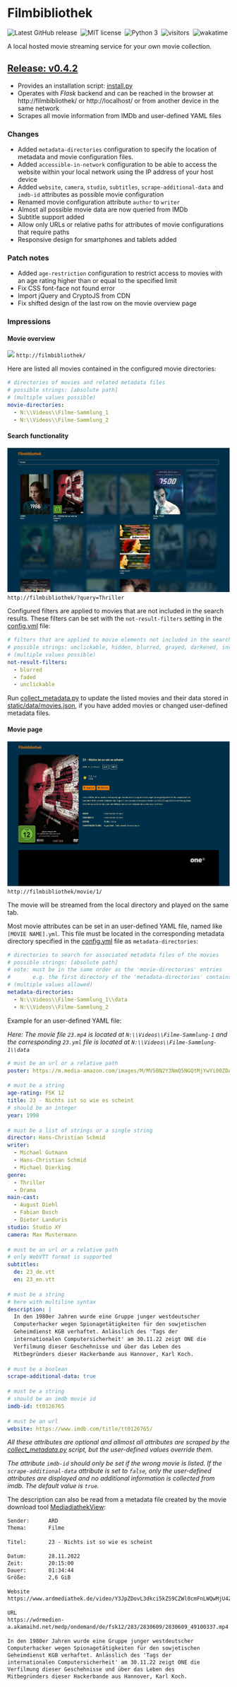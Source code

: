 
# Filmbibliothek

![Latest GitHub release](https://img.shields.io/github/v/release/fabianbartl/filmbibliothek)&nbsp;
![MIT license](https://img.shields.io/badge/license-MIT-green)&nbsp;
![Python 3](https://img.shields.io/badge/python-3-blue)&nbsp;
![visitors](https://visitor-badge.laobi.icu/badge?page_id=fabianbartl/filmbibliothek)&nbsp;
![wakatime](https://wakatime.com/badge/user/de63f4ec-0b0d-40c1-8ed3-36b881955881/project/46c670ca-6548-477b-bee3-399550e4b3e5.svg)&nbsp;
<!-- ![visitors](https://visitor-badge.laobi.icu/badge?page_id=fabianbartl/filmbibliothek&query_only)&nbsp; -->

A local hosted movie streaming service for your own movie collection.

## [Release: v0.4.2](https://github.com/FabianBartl/Filmbibliothek/releases/tag/v0.4.2)

- Provides an installation script: [install.py](install.py)
- Operates with *Flask* backend and can be reached in the browser at http://filmbibliothek/ or http://localhost/ or from another device in the same network
- Scrapes all movie information from IMDb and user-defined YAML files

<!-- ### Known issues -->

### Changes

- Added `metadata-directories` configuration to specify the location of metadata and movie configuration files.
- Added `accessible-in-network` configuration to be able to access the website within your local network using the IP address of your host device
- Added `website`, `camera`, `studio`, `subtitles`, `scrape-additional-data` and `imdb-id` attributes as possible movie configuration
- Renamed movie configuration attribute `author` to `writer`
- Almost all possible movie data are now queried from IMDb
- Subtitle support added
- Allow only URLs or relative paths for attributes of movie configurations that require paths 
- Responsive design for smartphones and tablets added

### Patch notes

- Added `age-restriction` configuration to restrict access to movies with an age rating higher than or equal to the specified limit
- Fix CSS font-face not found error
- Import jQuery and CryptoJS from CDN
- Fix shifted design of the last row on the movie overview page

### Impressions

#### Movie overview

![](screenshot_index-page.png)
`http://filmbibliothek/`

Here are listed all movies contained in the configured movie directories:

```yml
# directories of movies and related metadata files
# possible strings: [absolute path]
# (multiple values possible)
movie-directories:
  - N:\\Videos\\Filme-Sammlung_1
  - N:\\Videos\\Filme-Sammlung_2
```

#### Search functionality

![](screenshot_index-page_search-results.png)
`http://filmbibliothek/?query=Thriller`

Configured filters are applied to movies that are not included in the search results. These filters can be set with the `not-result-filters` setting in the [config.yml](config.yml) file:

```yml
# filters that are applied to movie elements not included in the search results
# possible strings: unclickable, hidden, blurred, grayed, darkened, inverted, faded, cleared
# (multiple values possible)
not-result-filters:
  - blurred
  - faded
  - unclickable
```

Run [collect_metadata.py](collect_metadata.py) to update the listed movies and their data stored in [static/data/movies.json](static/data/movies.json), if you have added movies or changed user-defined metadata files.

#### Movie page

![](screenshot_movie-page.png)
`http://filmbibliothek/movie/1/`

The movie will be streamed from the local directory and played on the same tab.

Most movie attributes can be set in an user-defined YAML file, named like `[MOVIE NAME].yml`. This file must be located in the corresponding metadata directory specified in the [config.yml](config.yml) file as `metadata-directories`:

```yml
# directories to search for associated metadata files of the movies
# possible strings: [absolute path]
# note: must be in the same order as the 'movie-directories' entries
#       e.g. the first directory of the 'metadata-directories' contains the metadata yaml files for the movies in the first directory of the 'movie-directories'
# (multiple values allowed)
metadata-directories:
  - N:\\Videos\\Filme-Sammlung_1\\data
  - N:\\Videos\\Filme-Sammlung_2
```

Example for an user-defined YAML file:

*Here: The movie file `23.mp4` is located at `N:\\Videos\\Filme-Sammlung-1` and the corresponding `23.yml` file is located at `N:\\Videos\\Filme-Sammlung-1\\data`*

```yml
# must be an url or a relative path
poster: https://m.media-amazon.com/images/M/MV5BN2Y3NmQ5NGQtMjYwYi00ZDA5LThhZDYtN2FkZGZlNTA5MmY1L2ltYWdlL2ltYWdlXkEyXkFqcGdeQXVyMzA3Njg4MzY@._V1_QL75_UY562_CR9

# must be a string
age-rating: FSK 12
title: 23 - Nichts ist so wie es scheint
# should be an integer
year: 1998

# must be a list of strings or a single string
director: Hans-Christian Schmid
writer:
  - Michael Gutmann
  - Hans-Christian Schmid
  - Michael Dierking
genre:
  - Thriller
  - Drama
main-cast:
  - August Diehl
  - Fabian Busch
  - Dieter Landuris
studio: Studio XY
camera: Max Mustermann

# must be an url or a relative path
# only WebVTT format is supported
subtitles:
  de: 23_de.vtt
  en: 23_en.vtt

# must be a string
# here with multiline syntax
description: |
  In den 1980er Jahren wurde eine Gruppe junger westdeutscher
  Computerhacker wegen Spionagetätigkeiten für den sowjetischen
  Geheimdienst KGB verhaftet. Anlässlich des 'Tags der
  internationalen Computersicherheit' am 30.11.22 zeigt ONE die
  Verfilmung dieser Geschehnisse und über das Leben des
  Mitbegründers dieser Hackerbande aus Hannover, Karl Koch.

# must be a boolean
scrape-additional-data: true

# must be a string
# should be an imdb movie id
imdb-id: tt0126765

# must be an url
website: https://www.imdb.com/title/tt0126765/
```

*All these attributes are optional and allmost all attributes are scraped by the [collect_metadata.py](collect_metadata.py) script, but the user-defined values override them.*

*The attribute `imdb-id` should only be set if the wrong movie is listed. If the `scrape-additional-data` attribute is set to `false`, only the user-defined attributes are displayed and no additional information is collected from imdb. The default value is `true`.*

The description can also be read from a metadata file created by the movie download tool [MediadiathekView](https://mediathekview.de/):

```
Sender:      ARD
Thema:       Filme

Titel:       23 - Nichts ist so wie es scheint

Datum:       28.11.2022
Zeit:        20:15:00
Dauer:       01:34:44
Größe:       2,6 GiB

Website
https://www.ardmediathek.de/video/Y3JpZDovL3dkci5kZS9CZWl0cmFnLWQwMjU4ZDVlLTFlODUtNDAxNS05OTM1LTAzMDJhZjBkZDlhZg

URL
https://wdrmedien-a.akamaihd.net/medp/ondemand/de/fsk12/283/2830609/2830609_49100337.mp4

In den 1980er Jahren wurde eine Gruppe junger westdeutscher
Computerhacker wegen Spionagetätigkeiten für den sowjetischen
Geheimdienst KGB verhaftet. Anlässlich des 'Tags der
internationalen Computersicherheit' am 30.11.22 zeigt ONE die
Verfilmung dieser Geschehnisse und über das Leben des
Mitbegründers dieser Hackerbande aus Hannover, Karl Koch.
```
